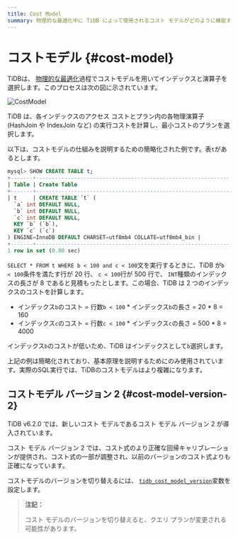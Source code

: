 ```yaml
---
title: Cost Model
summary: 物理的な最適化中に TiDB によって使用されるコスト モデルがどのように機能するかを学習します。
---
```


# コストモデル {#cost-model}

TiDBは、 [物理的な最適化](/sql-physical-optimization.md)過程でコストモデルを用いてインデックスと演算子を選択します。このプロセスは次の図に示されています。

![CostModel](https://docs-download.pingcap.com/media/images/docs/cost-model.png)

TiDB は、各インデックスのアクセス コストとプラン内の各物理演算子 (HashJoin や IndexJoin など) の実行コストを計算し、最小コストのプランを選択します。

以下は、コストモデルの仕組みを説明するための簡略化された例です。表`t`があるとします。

```sql
mysql> SHOW CREATE TABLE t;
+-------+-----------------------------------------------------------------------------------------------------------------------------------------------------------------------------------------------------+
| Table | Create Table                                                                                                                                                                                        |
+-------+-----------------------------------------------------------------------------------------------------------------------------------------------------------------------------------------------------+
| t     | CREATE TABLE `t` (
  `a` int DEFAULT NULL,
  `b` int DEFAULT NULL,
  `c` int DEFAULT NULL,
  KEY `b` (`b`),
  KEY `c` (`c`)
) ENGINE=InnoDB DEFAULT CHARSET=utf8mb4 COLLATE=utf8mb4_bin |
+-------+-----------------------------------------------------------------------------------------------------------------------------------------------------------------------------------------------------+
1 row in set (0.00 sec)
```

`SELECT * FROM t WHERE b < 100 and c < 100`文を実行するときに、TiDB が`b < 100`条件を満たす行が 20 行、 `c < 100`行が 500 行で、 `INT`種類のインデックスの長さが 8 であると見積もったとします。この場合、TiDB は 2 つのインデックスのコストを計算します。

-   インデックス`b`のコスト = 行数`b < 100` * インデックス`b`の長さ = 20 * 8 = 160
-   インデックス`c`のコスト = 行数`c < 100` * インデックス`c`の長さ = 500 * 8 = 4000

インデックス`b`のコストが低いため、TiDB はインデックスとして`b`選択します。

上記の例は簡略化されており、基本原理を説明するためにのみ使用されています。実際のSQL実行では、TiDBのコストモデルはより複雑になります。

## コストモデル バージョン 2 {#cost-model-version-2}

TiDB v6.2.0 では、新しいコスト モデルであるコスト モデル バージョン 2 が導入されています。

コスト モデル バージョン 2 では、コスト式のより正確な回帰キャリブレーションが提供され、コスト式の一部が調整され、以前のバージョンのコスト式よりも正確になっています。

コストモデルのバージョンを切り替えるには、 [`tidb_cost_model_version`](/system-variables.md#tidb_cost_model_version-new-in-v620)変数を設定します。

> **注記：**
>
> コスト モデルのバージョンを切り替えると、クエリ プランが変更される可能性があります。
